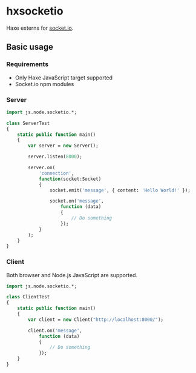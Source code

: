 # hxsocketio

Haxe externs for [socket.io](socket.io).

## Basic usage

### Requirements

  * Only Haxe JavaScript target supported
  * Socket.io npm modules

### Server

```haxe
import js.node.socketio.*;

class ServerTest
{
    static public function main()
    {
        var server = new Server();

        server.listen(8000);

        server.on(
            'connection',
            function(socket:Socket)
            {
                socket.emit('message', { content: 'Hello World!' });

                socket.on('message',
                    function (data)
                    {
                        // Do something
                    });
            }
        );
    }
}
```

### Client

Both browser and Node.js JavaScript are supported.

```haxe
import js.node.socketio.*;

class ClientTest
{
    static public function main()
    {
        var client = new Client("http://localhost:8000/");

        client.on('message',
            function (data)
            {
                // Do something
            });
    }
}
```
